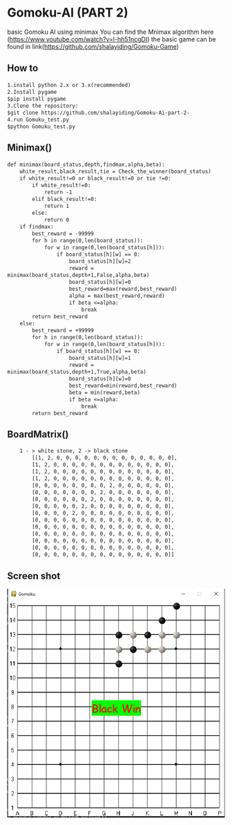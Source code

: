 # Gomoku-AI (PART 2)
basic Gomoku AI using minimax
You can find the Mnimax algorithm here (https://www.youtube.com/watch?v=l-hh51ncgDI)
the basic game can be found in link(https://github.com/shalayiding/Gomoku-Game)

## How to
    1.install python 2.x or 3.x(recommended)
    2.Install pygame
    $pip install pygame
    3.Clone the repository:
    $git clone https://github.com/shalayiding/Gomoku-Ai-part-2-
    4.run Gomuku_test.py
    $python Gomuku_test.py
## Minimax()
    def minimax(board_status,depth,findmax,alpha,beta):
        white_result,black_result,tie = Check_the_winner(board_status)
        if white_result!=0 or black_result!=0 or tie !=0:
            if white_result!=0:
                return -1
            elif black_result!=0:
                return 1
            else:
                return 0
        if findmax:
            best_reward = -99999
            for h in range(0,len(board_status)):
                for w in range(0,len(board_status[h])):
                    if board_status[h][w] == 0:
                        board_status[h][w]=2
                        reward = minimax(board_status,depth+1,False,alpha,beta)
                        board_status[h][w]=0
                        best_reward=max(reward,best_reward)
                        alpha = max(best_reward,reward)
                        if beta <=alpha:
                            break 
            return best_reward
        else:
            best_reward = +99999
            for h in range(0,len(board_status)):
                for w in range(0,len(board_status[h])):
                    if board_status[h][w] == 0:
                        board_status[h][w]=1
                        reward = minimax(board_status,depth+1,True,alpha,beta)
                        board_status[h][w]=0
                        best_reward=min(reward,best_reward)
                        beta = min(reward,beta)
                        if beta <=alpha:
                            break 
            return best_reward

## BoardMatrix()
```
    1 - > white stone, 2 -> black stone
        [[1, 2, 0, 0, 0, 0, 0, 0, 0, 0, 0, 0, 0, 0, 0], 
        [1, 2, 0, 0, 0, 0, 0, 0, 0, 0, 0, 0, 0, 0, 0], 
        [1, 2, 0, 0, 0, 0, 0, 0, 0, 0, 0, 0, 0, 0, 0], 
        [1, 2, 0, 0, 0, 0, 0, 0, 0, 0, 0, 0, 0, 0, 0], 
        [0, 0, 0, 0, 0, 0, 0, 0, 2, 0, 0, 0, 0, 0, 0], 
        [0, 0, 0, 0, 0, 0, 0, 2, 0, 0, 0, 0, 0, 0, 0], 
        [0, 0, 0, 0, 0, 0, 2, 0, 0, 0, 0, 0, 0, 0, 0], 
        [0, 0, 0, 0, 0, 2, 0, 0, 0, 0, 0, 0, 0, 0, 0], 
        [0, 0, 0, 0, 2, 0, 0, 0, 0, 0, 0, 0, 0, 0, 0], 
        [0, 0, 0, 0, 0, 0, 0, 0, 0, 0, 0, 0, 0, 0, 0], 
        [0, 0, 0, 0, 0, 0, 0, 0, 0, 0, 0, 0, 0, 0, 0], 
        [0, 0, 0, 0, 0, 0, 0, 0, 0, 0, 0, 0, 0, 0, 0], 
        [0, 0, 0, 0, 0, 0, 0, 0, 0, 0, 0, 0, 0, 0, 0], 
        [0, 0, 0, 0, 0, 0, 0, 0, 0, 0, 0, 0, 0, 0, 0], 
        [0, 0, 0, 0, 0, 0, 0, 0, 0, 0, 0, 0, 0, 0, 0]]  
```    
##  Screen shot
![Gomoku](https://raw.githubusercontent.com/shalayiding/Gomoku-Game/master/screenshot1.PNG)

